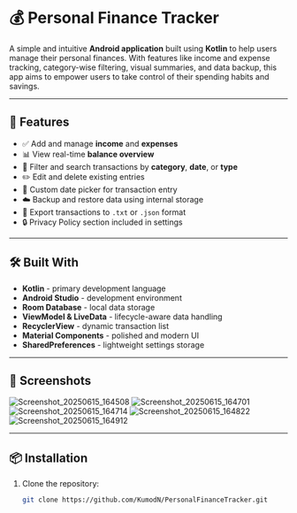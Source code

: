 # 💰 Personal Finance Tracker

A simple and intuitive **Android application** built using **Kotlin** to help users manage their personal finances. With features like income and expense tracking, category-wise filtering, visual summaries, and data backup, this app aims to empower users to take control of their spending habits and savings.

---

## 📱 Features

- ✅ Add and manage **income** and **expenses**
- 📊 View real-time **balance overview**
- 🧾 Filter and search transactions by **category**, **date**, or **type**
- ✏️ Edit and delete existing entries      
- 📆 Custom date picker for transaction entry 
- ☁️ Backup and restore data using internal storage
- 📂 Export transactions to `.txt` or `.json` format
- 🔒 Privacy Policy section included in settings

---

## 🛠️ Built With

- **Kotlin** - primary development language
- **Android Studio** - development environment
- **Room Database** - local data storage
- **ViewModel & LiveData** - lifecycle-aware data handling
- **RecyclerView** - dynamic transaction list
- **Material Components** - polished and modern UI
- **SharedPreferences** - lightweight settings storage

---

## 📸 Screenshots

![Screenshot_20250615_164508](https://github.com/user-attachments/assets/7b93b70a-8751-4a47-9310-63f6058f6daa)
![Screenshot_20250615_164701](https://github.com/user-attachments/assets/89b2c090-b219-42b0-b279-39811ff27690)
![Screenshot_20250615_164714](https://github.com/user-attachments/assets/05382d88-7b44-429b-aba4-e8dc959a260d)
![Screenshot_20250615_164822](https://github.com/user-attachments/assets/df79f2fc-cf8a-409e-9968-b0417e90edc5)
![Screenshot_20250615_164912](https://github.com/user-attachments/assets/a1f27a72-bc29-496c-a7fc-484bc0a11694)


---

## 📦 Installation

1. Clone the repository:
   ```bash
   git clone https://github.com/KumodN/PersonalFinanceTracker.git
